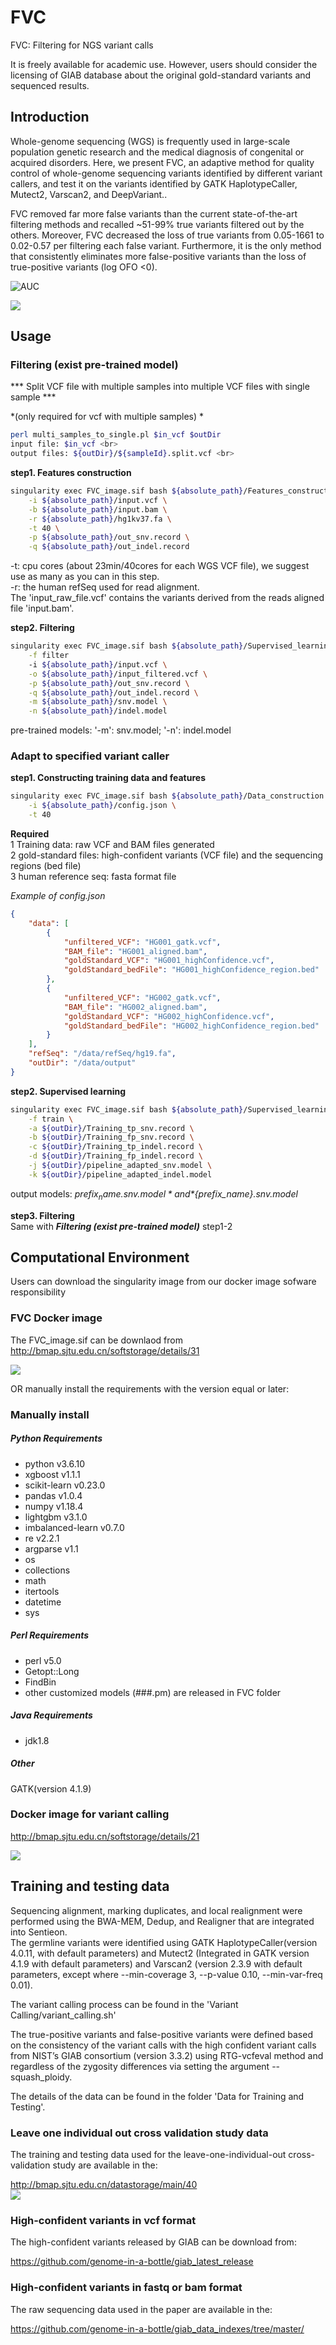 # FVC
FVC: Filtering for NGS variant calls<br>

It is freely available for academic use. However, users should consider the licensing of GIAB database about the original gold-standard variants and sequenced results.<br>

Introduction
------------
  Whole-genome sequencing (WGS) is frequently used in large-scale population genetic research and the medical diagnosis of congenital or acquired disorders. Here, we present FVC, an adaptive method for quality control of whole-genome sequencing variants identified by different variant callers, and test it on the variants identified by GATK HaplotypeCaller, Mutect2, Varscan2, and DeepVariant..<br>
  
  FVC removed far more false variants than the current state-of-the-art filtering methods and recalled ~51-99% true variants filtered out by the others. Moreover, FVC decreased the loss of true variants from 0.05-1661 to 0.02-0.57 per filtering each false variant. Furthermore, it is the only method that consistently eliminates more false-positive variants than the loss of true-positive variants (log OFO <0).<br>

![AUC](Pictures/Comparison_of_different_methods.jpg)<br>

![](Pictures/Measurement_using_MCC_OFO.png)<br>


Usage
------------
### Filtering (exist pre-trained model)

*** Split VCF file with multiple samples into multiple VCF files with single sample ***

*(only required for vcf with multiple samples) *
```bash
perl multi_samples_to_single.pl $in_vcf $outDir
input file: $in_vcf <br>
output files: ${outDir}/${sampleId}.split.vcf <br>
```

**step1. Features construction**<br>
```bash
singularity exec FVC_image.sif bash ${absolute_path}/Features_construction.sh \
    -i ${absolute_path}/input.vcf \
    -b ${absolute_path}/input.bam \
    -r ${absolute_path}/hg1kv37.fa \
    -t 40 \
    -p ${absolute_path}/out_snv.record \
    -q ${absolute_path}/out_indel.record
```

-t: cpu cores (about 23min/40cores  for each WGS VCF file), we suggest use as many as you can in this step. <br>
-r: the human refSeq used for read alignment. <br>
The 'input_raw_file.vcf' contains the variants derived from the reads aligned file 'input.bam'. <br>


**step2. Filtering**<br>
```bash
singularity exec FVC_image.sif bash ${absolute_path}/Supervised_learning_filtering.sh \
    -f filter
    -i ${absolute_path}/input.vcf \
    -o ${absolute_path}/input_filtered.vcf \
    -p ${absolute_path}/out_snv.record \
    -q ${absolute_path}/out_indel.record \
    -m ${absolute_path}/snv.model \
    -n ${absolute_path}/indel.model
```

pre-trained models: '-m': snv.model; '-n': indel.model <br>

### Adapt to specified variant caller
**step1. Constructing training data and features** <br>
```bash
singularity exec FVC_image.sif bash ${absolute_path}/Data_construction.sh \
    -i ${absolute_path}/config.json \
    -t 40
```

**Required** <br>
1 Training data: raw VCF and BAM files generated <br>
2 gold-standard files: high-confident variants (VCF file) and the sequencing regions (bed file) <br>
3 human reference seq: fasta format file <br>

*Example of config.json* <br>
```json
{
    "data": [
        {
            "unfiltered_VCF": "HG001_gatk.vcf",
            "BAM_file": "HG001_aligned.bam",
            "goldStandard_VCF": "HG001_highConfidence.vcf",
            "goldStandard_bedFile": "HG001_highConfidence_region.bed"
        },
        {
            "unfiltered_VCF": "HG002_gatk.vcf",
            "BAM_file": "HG002_aligned.bam",
            "goldStandard_VCF": "HG002_highConfidence.vcf",
            "goldStandard_bedFile": "HG002_highConfidence_region.bed"
        }
    ],
    "refSeq": "/data/refSeq/hg19.fa",
    "outDir": "/data/output"
}
```
**step2. Supervised learning** <br>
```bash
singularity exec FVC_image.sif bash ${absolute_path}/Supervised_learning_filtering.sh \
    -f train \
    -a ${outDir}/Training_tp_snv.record \
    -b ${outDir}/Training_fp_snv.record \
    -c ${outDir}/Training_tp_indel.record \
    -d ${outDir}/Training_fp_indel.record \
    -j ${outDir}/pipeline_adapted_snv.model \
    -k ${outDir}/pipeline_adapted_indel.model
```
output models: *${prefix_name}.snv.model* and *${prefix_name}.snv.model* <br>

**step3. Filtering** <br>
Same with ***Filtering (exist pre-trained model)*** step1-2

Computational Environment
------------
Users can download the singularity image from our docker image sofware responsibility<br>

### FVC Docker image
The FVC_image.sif can be downlaod from http://bmap.sjtu.edu.cn/softstorage/details/31

![](Pictures/FVC_docker_image.png)<br>

OR manually install the requirements with the version equal or later:<br>

### Manually install

##### Python Requirements
* python v3.6.10
* xgboost v1.1.1
* scikit-learn v0.23.0
* pandas v1.0.4
* numpy v1.18.4
* lightgbm v3.1.0
* imbalanced-learn v0.7.0
* re v2.2.1
* argparse v1.1
* os 
* collections 
* math
* itertools
* datetime
* sys

##### Perl Requirements
* perl v5.0
* Getopt::Long
* FindBin
* other customized models (###.pm) are released in FVC folder

##### Java Requirements
* jdk1.8

##### Other
GATK(version 4.1.9)

### Docker image for variant calling
http://bmap.sjtu.edu.cn/softstorage/details/21

![](Pictures/Variant_calling_docker_image.png)<br>

Training and testing data
------------
Sequencing alignment, marking duplicates, and local realignment were performed using the BWA-MEM, Dedup, and Realigner that are integrated into Sentieon.<br>
The germline variants were identified using GATK HaplotypeCaller(version 4.0.11, with default parameters) and Mutect2 (Integrated in GATK version 4.1.9 with default parameters) and Varscan2 (version 2.3.9 with default parameters, except where --min-coverage 3, --p-value 0.10, --min-var-freq 0.01).<br>

The variant calling process can be found in the 'Variant Calling/variant_calling.sh'<br>

The true-positive variants and false-positive variants were defined based on the consistency of the variant calls with the high confident variant calls from NIST’s GIAB consortium (version 3.3.2) using RTG-vcfeval method and regardless of the zygosity differences via setting the argument --squash_ploidy.<br>

The details of the data can be found in the folder 'Data for Training and Testing'.<br>

### Leave one individual out cross validation study data
The training and testing data used for the leave-one-individual-out cross-validation study are available in the: <br>

http://bmap.sjtu.edu.cn/datastorage/main/40<br>
![](Pictures/Data_location.png)<br>

### High-confident variants in vcf format

The high-confident variants released by GIAB can be download from: <br>

https://github.com/genome-in-a-bottle/giab_latest_release <br>

### High-confident variants in fastq or bam format
The raw sequencing data used in the paper are available in the: <br>

https://github.com/genome-in-a-bottle/giab_data_indexes/tree/master/ <br>
